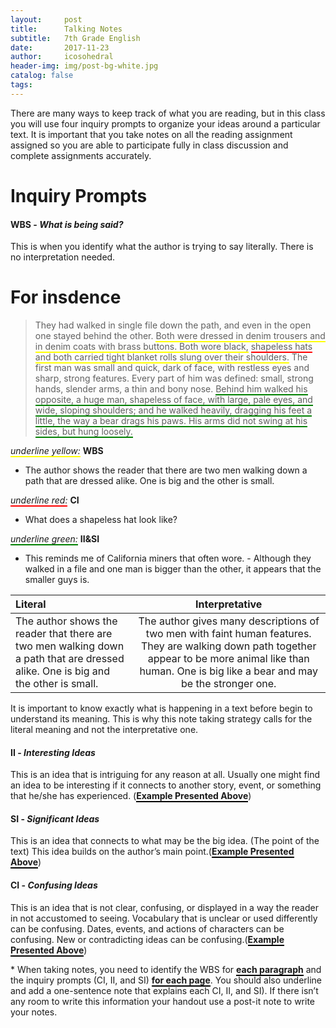```yaml
---
layout:     post
title:      Talking Notes
subtitle:   7th Grade English
date:       2017-11-23
author:     icosohedral
header-img: img/post-bg-white.jpg
catalog: false
tags:
---
```


There are many ways to keep track of what you are reading, but in this class you will use four inquiry prompts to organize your ideas around a particular text. It is important that you take notes on all the reading assignment assigned so you are able to participate fully in class discussion and complete assignments accurately. 

# **Inquiry Prompts**

#### **WBS - *What is being said?***
This is when you identify what the author is trying to say literally. There is no interpretation needed. 

# For insdence

>They had walked in single file down the path, and even in the open one stayed behind the other. <span style="border-bottom:2px solid yellow;"> Both were dressed in denim trousers and in denim coats with brass buttons. Both wore black,</span> <span style="border-bottom:2px solid red;">shapeless hats</span> <span style="border-bottom:2px solid yellow;"> and both carried tight blanket rolls slung over their shoulders.</span> The first man was small and quick, dark of face, with restless eyes and sharp, strong features. Every part of him was defined: small, strong hands, slender arms, a thin and bony nose. <span style="border-bottom:2px solid green;">Behind him walked his opposite, a huge man, shapeless of face, with large, pale eyes, and wide, sloping shoulders; and he walked heavily, dragging his feet a little, the way a bear drags his paws. His arms did not swing at his sides, but hung loosely.</span>

*<span style="border-bottom:2px solid yellow;">underline yellow:</span>* **WBS**
- The author shows the reader that there are two men walking down a path that are dressed alike. One is big and the other is small.

*<span style="border-bottom:2px solid red;">underline red:</span>* **CI**
- What does a shapeless hat look like?

*<span style="border-bottom:2px solid green;">underline green:</span>* **II&SI** 
- This reminds me of California miners that often wore.
\- Although they walked in a file and one man is bigger than	the other,	it appears that	the smaller guys is.

|Literal | Interpretative|
| :--- | :----: |
|The author shows the reader that there are two men walking down a path that are dressed alike. One is big and the other is small. | The author gives many descriptions of two men with faint human features. They are walking down path together appear to be more animal like than human. One is big like a bear and may be the stronger one. |

It is important to know exactly what is happening in a text before begin to understand its meaning. This is why this note taking strategy calls for the literal meaning and not the interpretative one. 

#### **II - *Interesting Ideas***
This is an idea that is intriguing for any reason at all. Usually one might find an idea to be interesting if it connects to another story, event, or something that he/she has experienced. (**<span style="border-bottom:2px solid black;">Example Presented Above</span>**)

#### **SI - *Significant Ideas***
This is an idea that connects to what may be the big idea. (The point of the text) This idea builds on the author’s main point.(**<span style="border-bottom:2px solid black;">Example Presented Above</span>**)

#### **CI - *Confusing Ideas***
This is an idea that is not clear, confusing, or displayed in a way the reader in not accustomed to seeing. Vocabulary that is unclear or used differently can be confusing. Dates, events, and actions of characters can be confusing. New or contradicting ideas can be confusing.(**<span style="border-bottom:2px solid black;">Example Presented Above</span>**)

\* When taking notes, you need to identify the WBS for **<span style="border-bottom:2px solid black;">each paragraph</span>** and the inquiry prompts (CI, II, and SI) **<span style="border-bottom:2px solid black;">for each page</span>**. You should also underline and add a one-sentence note that explains each CI, II, and SI). If there isn’t any room to write this information your handout use a post-it note to write your notes. 
